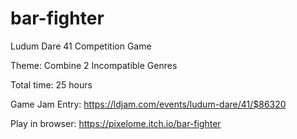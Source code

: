 # bar-fighter
Ludum Dare 41 Competition Game

Theme: Combine 2 Incompatible Genres

Total time: 25 hours

Game Jam Entry: https://ldjam.com/events/ludum-dare/41/$86320

Play in browser: https://pixelome.itch.io/bar-fighter
